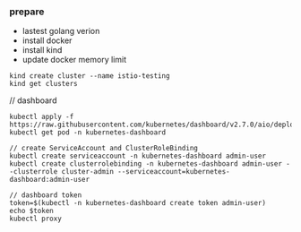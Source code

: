 ### prepare
- lastest golang verion
- install docker
- install kind
- update docker memory limit
```
kind create cluster --name istio-testing
kind get clusters
```

// dashboard
```
kubectl apply -f https://raw.githubusercontent.com/kubernetes/dashboard/v2.7.0/aio/deploy/recommended.yaml
kubectl get pod -n kubernetes-dashboard

// create ServiceAccount and ClusterRoleBinding 
kubectl create serviceaccount -n kubernetes-dashboard admin-user
kubectl create clusterrolebinding -n kubernetes-dashboard admin-user --clusterrole cluster-admin --serviceaccount=kubernetes-dashboard:admin-user

// dashboard token
token=$(kubectl -n kubernetes-dashboard create token admin-user)
echo $token
kubectl proxy
```